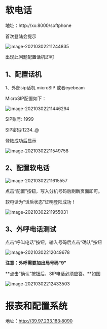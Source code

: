 # 软电话

地址：http://xx:8000/softphone

首次登陆会提示

![image-20210302211244835](https://user-images.githubusercontent.com/66709085/110724267-6ba67e00-8250-11eb-9cb6-5383d0f4a1f0.png)


出现此问题配置话机即可

## 1、配置话机

1、外部sip话机 microSIP 或者eyebeam

MicroSIP配置如下：

![image-20210302211446294](C:\Users\Administrator\AppData\Roaming\Typora\typora-user-images\image-20210302211446294.png)

SIP账号: 1999

SIP密码:1234..@

登陆成功后显示

![image-20210302211549758](C:\Users\Administrator\AppData\Roaming\Typora\typora-user-images\image-20210302211549758.png)

## 2、配置软电话

![image-20210302211615557](C:\Users\Administrator\AppData\Roaming\Typora\typora-user-images\image-20210302211615557.png)

点击“配置”按钮，写入分机号码后刷新页面即可。

软电话为“话后状态”证明登陆成功！

![image-20210302211955031](C:\Users\Administrator\AppData\Roaming\Typora\typora-user-images\image-20210302211955031.png)

## 3、外呼电话测试

点击“呼叫电话”按钮，输入号码后点击“确认”按钮

![image-20210302212049678](C:\Users\Administrator\AppData\Roaming\Typora\typora-user-images\image-20210302212049678.png)

**注意：外呼需要加出局号码"9"**

**点击“确认”按钮后，SIP电话必须应答。**如图

![image-20210302212433503](C:\Users\Administrator\AppData\Roaming\Typora\typora-user-images\image-20210302212433503.png)

# 报表和配置系统

地址：http://39.97.233.183:8090
